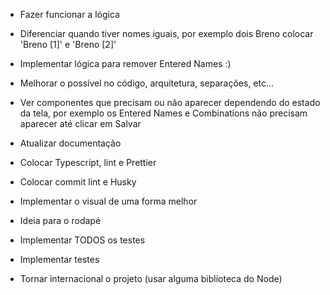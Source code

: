 - Fazer funcionar a lógica
- Diferenciar quando tiver nomes iguais, por exemplo dois Breno colocar 'Breno [1]' e 'Breno [2]'
- Implementar lógica para remover Entered Names :)

- Melhorar o possível no código, arquitetura, separações, etc...
- Ver componentes que precisam ou não aparecer dependendo do estado da tela, por exemplo os Entered Names e Combinations não precisam aparecer até clicar em Salvar

- Atualizar documentação
- Colocar Typescript, lint e Prettier
- Colocar commit lint e Husky

- Implementar o visual de uma forma melhor

- Ideia para o rodapé

- Implementar TODOS os testes

- Implementar testes
- Tornar internacional o projeto (usar alguma biblioteca do Node)